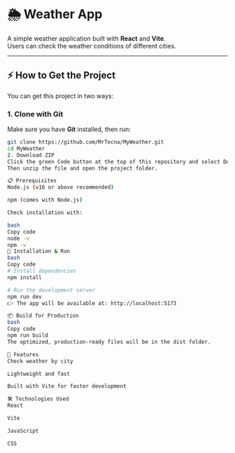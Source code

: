 # 🌦️ Weather App

A simple weather application built with **React** and **Vite**.  
Users can check the weather conditions of different cities.

---

## ⚡️ How to Get the Project

You can get this project in two ways:

### 1. Clone with Git
Make sure you have **Git** installed, then run:

```bash
git clone https://github.com/MrTecna/MyWeather.git
cd MyWeather
2. Download ZIP
Click the green Code button at the top of this repository and select Download ZIP.
Then unzip the file and open the project folder.

📋 Prerequisites
Node.js (v16 or above recommended)

npm (comes with Node.js)

Check installation with:

bash
Copy code
node -v
npm -v
🚀 Installation & Run
bash
Copy code
# Install dependencies
npm install

# Run the development server
npm run dev
👉 The app will be available at: http://localhost:5173

📦 Build for Production
bash
Copy code
npm run build
The optimized, production-ready files will be in the dist folder.

📖 Features
Check weather by city

Lightweight and fast

Built with Vite for faster development

🛠️ Technologies Used
React

Vite

JavaScript

CSS

